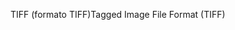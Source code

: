 <span data-ttu-id="8d6bc-101">TIFF (formato TIFF)</span><span class="sxs-lookup"><span data-stu-id="8d6bc-101">Tagged Image File Format (TIFF)</span></span>